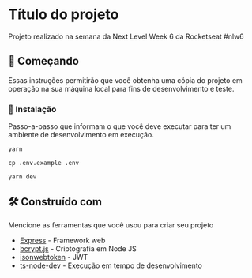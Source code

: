 # Título do projeto

Projeto realizado na semana da Next Level Week 6 da Rocketseat #nlw6

## 🚀 Começando

Essas instruções permitirão que você obtenha uma cópia do projeto em operação na sua máquina local para fins de desenvolvimento e teste.


### 🔧 Instalação

Passo-a-passo que informam o que você deve executar para ter um ambiente de desenvolvimento em execução.

```
yarn
```
```
cp .env.example .env
```
```
yarn dev
```


## 🛠️ Construído com

Mencione as ferramentas que você usou para criar seu projeto

* [Express](https://expressjs.com/pt-br/) - Framework web
* [bcrypt.js](https://github.com/dcodeIO/bcrypt.js) - Criptografia em Node JS
* [jsonwebtoken](https://github.com/auth0/node-jsonwebtoken#readme) - JWT
* [ts-node-dev](https://github.com/wclr/ts-node-dev#readme) - Execução em tempo de desenvolvimento
